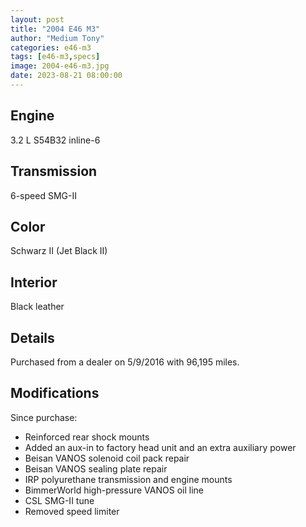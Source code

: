 ```yaml
---
layout: post
title: "2004 E46 M3"
author: "Medium Tony"
categories: e46-m3
tags: [e46-m3,specs]
image: 2004-e46-m3.jpg
date: 2023-08-21 08:00:00
---
```

## Engine
3.2 L S54B32 inline-6

## Transmission
6-speed SMG-II

## Color
Schwarz II (Jet Black II)

## Interior
Black leather

## Details
Purchased from a dealer on 5/9/2016 with 96,195 miles.

## Modifications
Since purchase:
* Reinforced rear shock mounts
* Added an aux-in to factory head unit and an extra auxiliary power
* Beisan VANOS solenoid coil pack repair
* Beisan VANOS sealing plate repair
* IRP polyurethane transmission and engine mounts
* BimmerWorld high-pressure VANOS oil line
* CSL SMG-II tune
* Removed speed limiter

